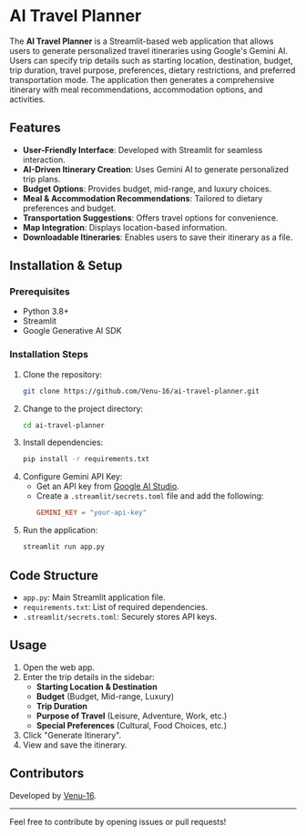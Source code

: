 # AI Travel Planner

The **AI Travel Planner** is a Streamlit-based web application that allows users to generate personalized travel itineraries using Google's Gemini AI. Users can specify trip details such as starting location, destination, budget, trip duration, travel purpose, preferences, dietary restrictions, and preferred transportation mode. The application then generates a comprehensive itinerary with meal recommendations, accommodation options, and activities.

## Features
- **User-Friendly Interface**: Developed with Streamlit for seamless interaction.
- **AI-Driven Itinerary Creation**: Uses Gemini AI to generate personalized trip plans.
- **Budget Options**: Provides budget, mid-range, and luxury choices.
- **Meal & Accommodation Recommendations**: Tailored to dietary preferences and budget.
- **Transportation Suggestions**: Offers travel options for convenience.
- **Map Integration**: Displays location-based information.
- **Downloadable Itineraries**: Enables users to save their itinerary as a file.

## Installation & Setup

### Prerequisites
- Python 3.8+
- Streamlit
- Google Generative AI SDK

### Installation Steps
1. Clone the repository:
   ```sh
   git clone https://github.com/Venu-16/ai-travel-planner.git
   ```
2. Change to the project directory:
   ```sh
   cd ai-travel-planner
   ```
3. Install dependencies:
   ```sh
   pip install -r requirements.txt
   ```
4. Configure Gemini API Key:
   - Get an API key from [Google AI Studio](https://ai.google.dev/).
   - Create a `.streamlit/secrets.toml` file and add the following:
     ```toml
     GEMINI_KEY = "your-api-key"
     ```
5. Run the application:
   ```sh
   streamlit run app.py
   ```

## Code Structure
- `app.py`: Main Streamlit application file.
- `requirements.txt`: List of required dependencies.
- `.streamlit/secrets.toml`: Securely stores API keys.

## Usage
1. Open the web app.
2. Enter the trip details in the sidebar:
   - **Starting Location & Destination**
   - **Budget** (Budget, Mid-range, Luxury)
   - **Trip Duration**
   - **Purpose of Travel** (Leisure, Adventure, Work, etc.)
   - **Special Preferences** (Cultural, Food Choices, etc.)
3. Click "Generate Itinerary".
4. View and save the itinerary.

## Contributors
Developed by [Venu-16](https://github.com/Venu-16).

---
Feel free to contribute by opening issues or pull requests!
